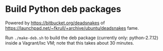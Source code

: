 # Build Python deb packages

Powered by https://bitbucket.org/deadsnakes of https://launchpad.net/~fkrull/+archive/ubuntu/deadsnakes fame.

Run `./make-deb.sh` to build the deb package (currently only: python-2.7.12)
inside a Vagrant/lxc VM; note that this takes about 30 minutes.
